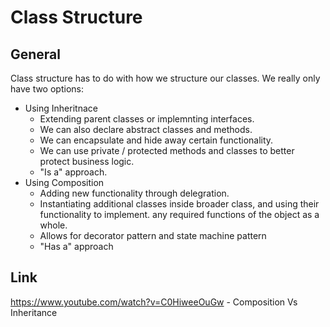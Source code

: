 # Class Structure
## General
Class structure has to do with how we structure our classes. We really only have two options:
* Using Inheritnace
  * Extending parent classes or implemnting interfaces.
  * We can also declare abstract classes and methods.
  * We can encapsulate and hide away certain functionality.
  * We can use private / protected methods and classes to better protect business logic.
  * "Is a" approach.
* Using Composition
  * Adding new functionality through delegration.
  * Instantiating additional classes inside broader class, and using their functionality to implement.
    any required functions of the object as a whole.
  * Allows for decorator pattern and state machine pattern
  * "Has a" approach

## Link
https://www.youtube.com/watch?v=C0HiweeOuGw - Composition Vs Inheritance